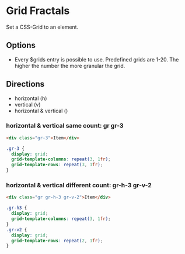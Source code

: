 # Grid Fractals

Set a CSS-Grid to an element.

## Options

- Every \$grids entry is possible to use. Predefined grids are 1-20. The higher the number the more granular the grid.

## Directions

- horizontal (h)
- vertical (v)
- horizontal & vertical ()

### horizontal & vertical same count: **gr gr-3**

```html
<div class="gr-3">Item</div>
```

```css
.gr-3 {
  display: grid;
  grid-template-columns: repeat(3, 1fr);
  grid-template-rows: repeat(3, 1fr);
}
```

### horizontal & vertical different count: **gr-h-3 gr-v-2**

```html
<div class="gr gr-h-3 gr-v-2">Item</div>
```

```css
.gr-h3 {
  display: grid;
  grid-template-columns: repeat(3, 1fr);
}
.gr-v2 {
  display: grid;
  grid-template-rows: repeat(2, 1fr);
}
```
